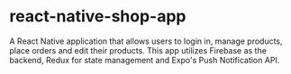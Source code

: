 # react-native-shop-app
A React Native application that allows users to login in, manage products, place orders and edit their products. This app utilizes Firebase as the backend, Redux for state management and Expo's Push Notification API.
